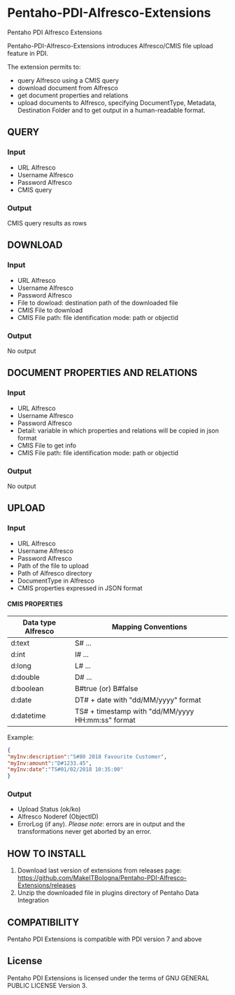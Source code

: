# Pentaho-PDI-Alfresco-Extensions
Pentaho PDI Alfresco Extensions

Pentaho-PDI-Alfresco-Extensions introduces Alfresco/CMIS file upload feature in PDI.

The extension permits to: 
* query Alfresco using a CMIS query
* download document from Alfresco
* get document properties and relations
* upload documents to Alfresco, specifying  DocumentType, Metadata, Destination Folder and to get output in a human-readable format. 

## QUERY
### Input
* URL Alfresco
* Username Alfresco
* Password Alfresco
* CMIS query
### Output
CMIS query results as rows

## DOWNLOAD

### Input
* URL Alfresco
* Username Alfresco
* Password Alfresco
* File to dowload: destination path of the downloaded file
* CMIS File to download
* CMIS File path: file identification mode: path or objectid
### Output
No output

## DOCUMENT PROPERTIES AND RELATIONS

### Input
* URL Alfresco
* Username Alfresco
* Password Alfresco
* Detail: variable in which properties and relations will be copied in json format
* CMIS File to get info
* CMIS File path: file identification mode: path or objectid
### Output
No output

## UPLOAD

### Input
* URL Alfresco
* Username Alfresco
* Password Alfresco
* Path of the file to upload
* Path of Alfresco directory
* DocumentType in Alfresco
* CMIS properties expressed in JSON format

#### CMIS PROPERTIES

| __Data type Alfresco__ | __Mapping Conventions__ |
|-------------|------------|
| d:text | S# ... | 
| d:int | I# ... | 
| d:long | L# ... |
| d:double | D# ... |
| d:boolean | B#true (or) B#false |
| d:date | DT# + date with "dd/MM/yyyy" format |
| d:datetime | TS# + timestamp with "dd/MM/yyyy HH:mm:ss" format |

Example:

```json
{
"myInv:description":"S#80 2018 Favourite Customer",
"myInv:amount":"D#1233.45",
"myInv:date":"TS#01/02/2018 10:35:00"
}
```

### Output
* Upload Status (ok/ko)
* Alfresco Noderef (ObjectID)
* ErrorLog (if any). *Please note*: errors are in output and the transformations never get aborted by an error.

## HOW TO INSTALL

1) Download last version of extensions from releases page: https://github.com/MakeITBologna/Pentaho-PDI-Alfresco-Extensions/releases
2) Unzip the downloaded file in plugins directory of Pentaho Data Integration

## COMPATIBILITY

Pentaho PDI Extensions is compatible with PDI version 7 and above

## License

Pentaho PDI Extensions is licensed under the terms of GNU GENERAL PUBLIC LICENSE Version 3.



